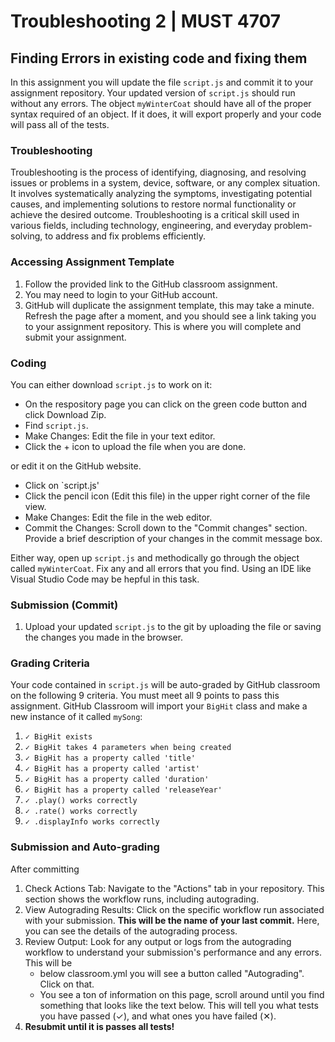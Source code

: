 # Troubleshooting 2 | MUST 4707

## Finding Errors in existing code and fixing them

In this assignment you will update the file `script.js` and commit it to your assignment repository. Your updated version of `script.js` should run without any errors. The object `myWinterCoat` should have all of the proper syntax required of an object. If it does, it will export properly and your code will pass all of the tests.

### Troubleshooting

Troubleshooting is the process of identifying, diagnosing, and resolving issues or problems in a system, device, software, or any complex situation. It involves systematically analyzing the symptoms, investigating potential causes, and implementing solutions to restore normal functionality or achieve the desired outcome. Troubleshooting is a critical skill used in various fields, including technology, engineering, and everyday problem-solving, to address and fix problems efficiently.

### Accessing Assignment Template

1. Follow the provided link to the GitHub classroom assignment.
2. You may need to login to your GitHub account.
3. GitHub will duplicate the assignment template, this may take a minute. Refresh the page after a moment, and you should see a link taking you to your assignment repository. This is where you will complete and submit your assignment.

### Coding

You can either download `script.js` to work on it:

- On the respository page you can click on the green code button and click Download Zip.
- Find `script.js`.
- Make Changes: Edit the file in your text editor.
- Click the + icon to upload the file when you are done.

or edit it on the GitHub website.

- Click on `script.js'
- Click the pencil icon (Edit this file) in the upper right corner of the file view.
- Make Changes: Edit the file in the web editor.
- Commit the Changes: Scroll down to the "Commit changes" section. Provide a brief description of your changes in the commit message box.

Either way, open up `script.js` and methodically go through the object called `myWinterCoat`. Fix any and all errors that you find. Using an IDE like Visual Studio Code may be hepful in this task. 

### Submission (Commit)

1. Upload your updated `script.js` to the git by uploading the file or saving the changes you made in the browser.

### Grading Criteria

Your code contained in `script.js` will be auto-graded by GitHub classroom on the following 9 criteria. You must meet all 9 points to pass this assignment.
GitHub Classroom will import your `BigHit` class and make a new instance of it called `mySong`:


1. `✓ BigHit exists`
2. `✓ BigHit takes 4 parameters when being created`
3. `✓ BigHit has a property called 'title'`
4. `✓ BigHit has a property called 'artist'`
5. `✓ BigHit has a property called 'duration'` 
6. `✓ BigHit has a property called 'releaseYear'` 
7. `✓ .play() works correctly`
8. `✓ .rate() works correctly`
9. `✓ .displayInfo works correctly`


### Submission and Auto-grading

After committing

1. Check Actions Tab: Navigate to the "Actions" tab in your repository. This section shows the workflow runs, including autograding.
2. View Autograding Results: Click on the specific workflow run associated with your submission. **This will be the name of your last commit.** Here, you can see the details of the autograding process.
3. Review Output: Look for any output or logs from the autograding workflow to understand your submission's performance and any errors. This will be
   - below classroom.yml you will see a button called "Autograding". Click on that.
   - You see a ton of information on this page, scroll around until you find something that looks like the text below. This will tell you what tests you have passed (✓), and what ones you have failed (✕).
4. **Resubmit until it is passes all tests!**


